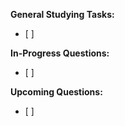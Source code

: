 **General Studying Tasks:**
- [ ] 

**In-Progress Questions:**
- [ ] 

**Upcoming Questions:**
- [ ] 